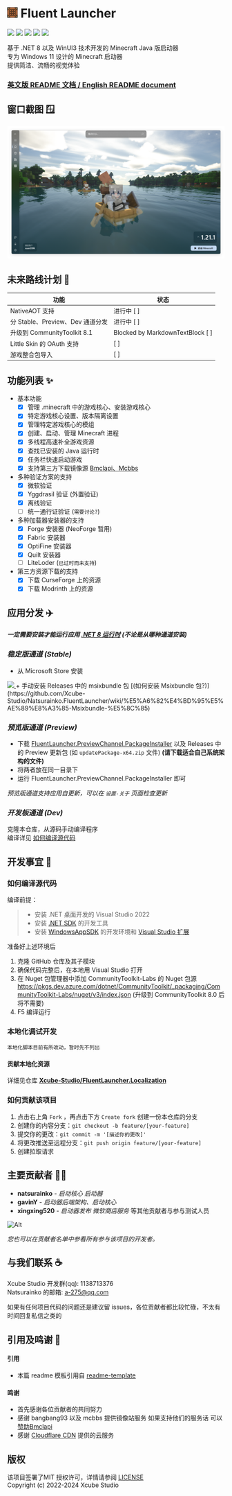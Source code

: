 # <img src="docs/images/AppIcon.png" alt="Logo" width="24" height="24"> Fluent Launcher
![](https://img.shields.io/badge/license-MIT-green)
![](https://img.shields.io/github/repo-size/Xcube-Studio/Natsurainko.FluentLauncher)
![](https://img.shields.io/github/stars/Xcube-Studio/Natsurainko.FluentLauncher)
![](https://img.shields.io/github/contributors/Xcube-Studio/Natsurainko.FluentLauncher)
![](https://img.shields.io/github/commit-activity/y/Xcube-Studio/Natsurainko.FluentLauncher)

基于 .NET 8 以及 WinUI3 技术开发的 Minecraft Java 版启动器  
专为 Windows 11 设计的 Minecraft 启动器  
提供简洁、流畅的视觉体验

### [英文版 README 文档 / English README document](https://github.com/Xcube-Studio/Natsurainko.FluentLauncher/blob/main/docs/README_EN.md)

## 窗口截图 🪟
<img src="docs/images/home.png">

## 未来路线计划 📝

| 功能                                     | 状态               |
| ---------------------------------------- | ------------------ |
| NativeAOT 支持                            | 进行中 [ ] |
| 分 Stable、Preview、Dev 通道分发           | 进行中 [ ] |
| 升级到 CommunityToolkit 8.1               | Blocked by MarkdownTextBlock [ ] |
| Little Skin 的 OAuth 支持                 | [ ] |
| 游戏整合包导入                             | [ ] |

## 功能列表 ✨

+ 基本功能
  + [x] 管理 .minecraft 中的游戏核心、安装游戏核心
  + [x] 特定游戏核心设置、版本隔离设置
  + [x] 管理特定游戏核心的模组
  + [x] 创建、启动、管理 Minecraft 进程 
  + [x] 多线程高速补全游戏资源
  + [x] 查找已安装的 Java 运行时
  + [x] 任务栏快速启动游戏
  + [x] 支持第三方下载镜像源 [Bmclapi、Mcbbs](https://bmclapidoc.bangbang93.com/)
+ 多种验证方案的支持
  + [x] 微软验证
  + [x] Yggdrasil 验证 (外置验证)
  + [x] 离线验证
  + [ ] 统一通行证验证 (`需要讨论?`)
+ 多种加载器安装器的支持
  + [x] Forge 安装器 (NeoForge 暂用)
  + [x] Fabric 安装器
  + [x] OptiFine 安装器
  + [x] Quilt 安装器
  + [ ] LiteLoder (`已过时而未支持`)
+ 第三方资源下载的支持
  + [x] 下载 CurseForge 上的资源
  + [x] 下载 Modrinth 上的资源

## 应用分发 ✈️

#### *一定需要安装才能运行应用 [.NET 8 运行时](https://dotnet.microsoft.com/zh-cn/download/dotnet/8.0) (不论是从哪种通道安装)*

### *稳定版通道 (Stable)*

+ 从 Microsoft Store 安装  
<a href="https://apps.microsoft.com/detail/Natsurianko.FluentLauncher/9p4nqqxq942p">
	<img src="https://get.microsoft.com/images/en-us%20dark.svg" width="200"/>
</a>
+ 手动安装 Releases 中的 msixbundle 包 [(如何安装 Msixbundle 包?)](https://github.com/Xcube-Studio/Natsurainko.FluentLauncher/wiki/%E5%A6%82%E4%BD%95%E5%AE%89%E8%A3%85-Msixbundle-%E5%8C%85)

### *预览版通道 (Preview)*

+ 下载 [FluentLauncher.PreviewChannel.PackageInstaller](https://github.com/Xcube-Studio/FluentLauncher.PreviewChannel.PackageInstaller/releases/tag/v0.0.2) 以及 Releases 中的 Preview 更新包 (如 `updatePackage-x64.zip` 文件) **(请下载适合自己系统架构的文件)**
+ 将两者放在同一目录下
+ 运行 FluentLauncher.PreviewChannel.PackageInstaller 即可

*预览版通道支持应用自更新，可以在 `设置-关于` 页面检查更新*

### *开发板通道 (Dev)*

克隆本仓库，从源码手动编译程序  
编译详见 [如何编译源代码](#如何编译源代码)

## 开发事宜 🔧

### 如何编译源代码

编译前提：
> + 安装 .NET 桌面开发的 Visual Studio 2022
> + 安装 [.NET SDK](https://dotnet.microsoft.com/en-us/download/visual-studio-sdks) 的开发工具
> + 安装 [WindowsAppSDK](https://learn.microsoft.com/en-us/windows/apps/windows-app-sdk/set-up-your-development-environment?tabs=cs-vs-community%2Ccpp-vs-community%2Cvs-2022-17-1-a%2Cvs-2022-17-1-b) 的开发环境和 [Visual Studio 扩展](https://learn.microsoft.com/en-us/windows/apps/windows-app-sdk/single-project-msix?tabs=csharp)

准备好上述环境后

1. 克隆 GitHub 仓库及其子模块
2. 确保代码完整后，在本地用 Visual Studio 打开
3. 在 Nuget 包管理器中添加 CommunityToolkit-Labs 的 Nuget 包源  
https://pkgs.dev.azure.com/dotnet/CommunityToolkit/_packaging/CommunityToolkit-Labs/nuget/v3/index.json (升级到 CommunityToolkit 8.0 后将不需要)  
4. F5 编译运行

### 本地化调试开发

`本地化脚本目前有所改动，暂时先不列出`

#### 贡献本地化资源
详细见仓库 **[Xcube-Studio/FluentLauncher.Localization](https://github.com/Xcube-Studio/FluentLauncher.Localization)**

### 如何贡献该项目

1. 点击右上角 `Fork` ，再点击下方 `Create fork` 创建一份本仓库的分支
2. 创建你的内容分支：`git checkout -b feature/[your-feature]`
3. 提交你的更改：`git commit -m '[描述你的更改]'`
4. 将更改推送至远程分支：`git push origin feature/[your-feature]`
5. 创建拉取请求

## 主要贡献者 🧑‍💻

* **natsurainko** - *启动核心 启动器*
* **gavinY** - *启动器后端架构、启动核心*
* **xingxing520** - *启动器发布 微软商店服务*
等其他贡献者与参与测试人员

![Alt](https://repobeats.axiom.co/api/embed/0dcf1b6a60fa8c1c6cefe6042c482f59d2d60538.svg "Repobeats analytics image")

*您也可以在贡献者名单中参看所有参与该项目的开发者。*

## 与我们联系 ☕️

Xcube Studio 开发群(qq): 1138713376  
Natsurainko 的邮箱: a-275@qq.com  

如果有任何项目代码的问题还是建议留 issues，各位贡献者都比较忙碌，不太有时间回复私信之类的

## 引用及鸣谢 🎉

#### 引用
+ 本篇 readme 模板引用自 [readme-template](https://github.com/iuricode/readme-template)  

#### 鸣谢
+ 首先感谢各位贡献者的共同努力  
+ 感谢 bangbang93 以及 mcbbs 提供镜像站服务 如果支持他们的服务话 可以[赞助Bmclapi](https://afdian.net/@bangbang93)  
+ 感谢 [Cloudflare CDN](https://www.cloudflare.com) 提供的云服务

## 版权

该项目签署了MIT 授权许可，详情请参阅 [LICENSE](LICENSE)  
Copyright (c) 2022-2024 Xcube Studio

